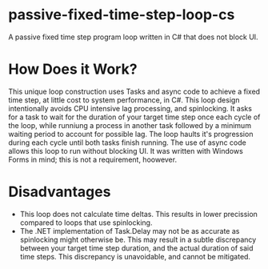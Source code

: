 # passive-fixed-time-step-loop-cs
A passive fixed time step program loop written in C# that does not block UI.

# How Does it Work?
This unique loop construction uses Tasks and async code to achieve a fixed time step, at little cost to system performance, in C#. This loop design intentionally avoids CPU intensive lag processing, and spinlocking. It asks for a task to wait for the duration of your target time step once each cycle of the loop, while runniung a process in another task followed by a minimum waiting period to account for possible lag. The loop haults it's progression during each cycle until both tasks finish running. The use of async code allows this loop to run without blocking UI. It was written with Windows Forms in mind; this is not a requirement, hoowever.

# Disadvantages
 - This loop does not calculate time deltas. This results in lower precission compared to loops that use spinlocking.
 - The .NET implementation of Task.Delay may not be as accurate as spinlocking might otherwise be. This may result in a subtle discrepancy between your target time step duration, and the actual duration of said time steps. This discrepancy is unavoidable, and cannot be mitigated.
 
